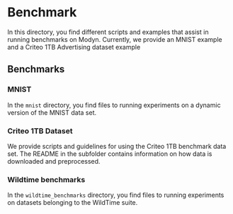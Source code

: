 # Benchmark

In this directory, you find different scripts and examples that assist in running benchmarks on Modyn.
Currently, we provide an MNIST example and a Criteo 1TB Advertising dataset example

## Benchmarks

### MNIST

In the `mnist` directory, you find files to running experiments on a dynamic version of the MNIST data set.

### Criteo 1TB Dataset

We provide scripts and guidelines for using the Criteo 1TB benchmark data set.
The README in the subfolder contains information on how data is downloaded and preprocessed.

### Wildtime benchmarks

In the `wildtime_benchmarks` directory, you find files to running experiments on datasets belonging to the WildTime suite.

